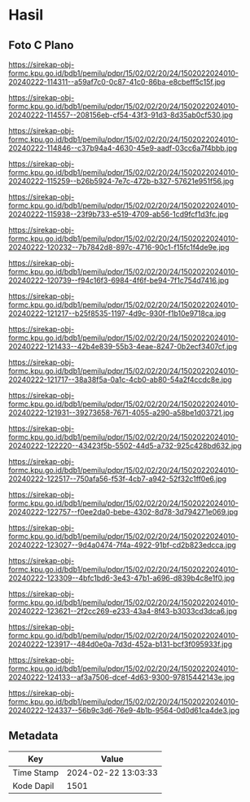 # Hasil

## Foto C Plano

https://sirekap-obj-formc.kpu.go.id/bdb1/pemilu/pdpr/15/02/02/20/24/1502022024010-20240222-114311--a59af7c0-0c87-41c0-86ba-e8cbeff5c15f.jpg

https://sirekap-obj-formc.kpu.go.id/bdb1/pemilu/pdpr/15/02/02/20/24/1502022024010-20240222-114557--208156eb-cf54-43f3-91d3-8d35ab0cf530.jpg

https://sirekap-obj-formc.kpu.go.id/bdb1/pemilu/pdpr/15/02/02/20/24/1502022024010-20240222-114846--c37b94a4-4630-45e9-aadf-03cc6a7f4bbb.jpg

https://sirekap-obj-formc.kpu.go.id/bdb1/pemilu/pdpr/15/02/02/20/24/1502022024010-20240222-115259--b26b5924-7e7c-472b-b327-57621e951f56.jpg

https://sirekap-obj-formc.kpu.go.id/bdb1/pemilu/pdpr/15/02/02/20/24/1502022024010-20240222-115938--23f9b733-e519-4709-ab56-1cd9fcf1d3fc.jpg

https://sirekap-obj-formc.kpu.go.id/bdb1/pemilu/pdpr/15/02/02/20/24/1502022024010-20240222-120232--7b7842d8-897c-4716-90c1-f15fc1f4de9e.jpg

https://sirekap-obj-formc.kpu.go.id/bdb1/pemilu/pdpr/15/02/02/20/24/1502022024010-20240222-120739--f94c16f3-6984-4f6f-be94-7f1c754d7416.jpg

https://sirekap-obj-formc.kpu.go.id/bdb1/pemilu/pdpr/15/02/02/20/24/1502022024010-20240222-121217--b25f8535-1197-4d9c-930f-f1b10e9718ca.jpg

https://sirekap-obj-formc.kpu.go.id/bdb1/pemilu/pdpr/15/02/02/20/24/1502022024010-20240222-121433--42b4e839-55b3-4eae-8247-0b2ecf3407cf.jpg

https://sirekap-obj-formc.kpu.go.id/bdb1/pemilu/pdpr/15/02/02/20/24/1502022024010-20240222-121717--38a38f5a-0a1c-4cb0-ab80-54a2f4ccdc8e.jpg

https://sirekap-obj-formc.kpu.go.id/bdb1/pemilu/pdpr/15/02/02/20/24/1502022024010-20240222-121931--39273658-7671-4055-a290-a58be1d03721.jpg

https://sirekap-obj-formc.kpu.go.id/bdb1/pemilu/pdpr/15/02/02/20/24/1502022024010-20240222-122220--43423f5b-5502-44d5-a732-925c428bd632.jpg

https://sirekap-obj-formc.kpu.go.id/bdb1/pemilu/pdpr/15/02/02/20/24/1502022024010-20240222-122517--750afa56-f53f-4cb7-a942-52f32c1ff0e6.jpg

https://sirekap-obj-formc.kpu.go.id/bdb1/pemilu/pdpr/15/02/02/20/24/1502022024010-20240222-122757--f0ee2da0-bebe-4302-8d78-3d794271e069.jpg

https://sirekap-obj-formc.kpu.go.id/bdb1/pemilu/pdpr/15/02/02/20/24/1502022024010-20240222-123027--9d4a0474-7f4a-4922-91bf-cd2b823edcca.jpg

https://sirekap-obj-formc.kpu.go.id/bdb1/pemilu/pdpr/15/02/02/20/24/1502022024010-20240222-123309--4bfc1bd6-3e43-47b1-a696-d839b4c8e1f0.jpg

https://sirekap-obj-formc.kpu.go.id/bdb1/pemilu/pdpr/15/02/02/20/24/1502022024010-20240222-123621--2f2cc269-e233-43a4-8f43-b3033cd3dca6.jpg

https://sirekap-obj-formc.kpu.go.id/bdb1/pemilu/pdpr/15/02/02/20/24/1502022024010-20240222-123917--484d0e0a-7d3d-452a-b131-bcf3f095933f.jpg

https://sirekap-obj-formc.kpu.go.id/bdb1/pemilu/pdpr/15/02/02/20/24/1502022024010-20240222-124133--af3a7506-dcef-4d63-9300-97815442143e.jpg

https://sirekap-obj-formc.kpu.go.id/bdb1/pemilu/pdpr/15/02/02/20/24/1502022024010-20240222-124337--56b9c3d6-76e9-4b1b-9564-0d0d61ca4de3.jpg


## Metadata

| Key        | Value               |
| ---------- | ------------------- |
| Time Stamp | 2024-02-22 13:03:33 |
| Kode Dapil | 1501                |



